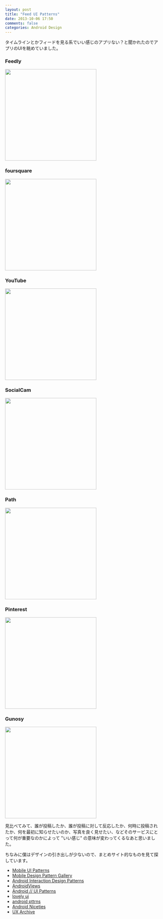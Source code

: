 ```yaml
---
layout: post
title: "Feed UI Patterns"
date: 2013-10-06 17:50
comments: false
categories: Android Design
---
```


タイムラインとかフィードを見る系でいい感じのアプリない？と聞かれたのでアプリのUIを眺めていました。

### Feedly
<img src="https://dl.dropboxusercontent.com/u/54255753/blog/201310/feedly.png" width="300px">

### foursquare
<img src="http://img1.mobile-patterns.com/img/full/1363118152348-2013-03-03%2020.23.25.png" width="300px">

### YouTube
<img src="http://img3.mobile-patterns.com/img/full/1363118191519-2013-03-03%2022.46.46.png" width="300px">

### SocialCam
<img src="http://25.media.tumblr.com/tumblr_lyr31slYLr1r750h1o1_500.png" width="300px">

### Path
<img src="http://31.media.tumblr.com/tumblr_lvifhic1MU1r750h1o1_500.jpg" width="300px">

### Pinterest
<img src="https://dl.dropboxusercontent.com/u/54255753/blog/201310/pinterest.png" width="300px">

### Gunosy
<img src="https://dl.dropboxusercontent.com/u/54255753/blog/201310/gunosy.png" width="300px">

見比べてみて、誰が投稿したか、誰が投稿に対して反応したか、何時に投稿されたか、何を最初に知らせたいのか、写真を良く見せたい、などそのサービスにとって何が重要なのかによって "いい感じ" の意味が変わってくるなあと思いました。

ちなみに僕はデザインの引き出しが少ないので、まとめサイト的なものを見て探しています。

- [Mobile UI Patterns](http://www.mobile-patterns.com/)
- [Mobile Design Pattern Gallery](http://www.mobiledesignpatterngallery.com/mobile-patterns.php)
- [Android Interaction Design Patterns]()
- [AndroidViews](http://www.androidviews.net/)
- [Android // UI Patterns](http://www.androiduipatterns.com/)
- [lovely ui](http://www.lovelyui.com/)
- [android pttrns](http://androidpttrns.com/)
- [Android Niceties](http://androidniceties.tumblr.com/)
- [UX Archive](http://www.uxarchive.com/)
